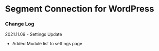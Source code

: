 # Segment Connection for WordPress


### Change Log

2021.11.09 - Settings Update
- Added Module list to settings page